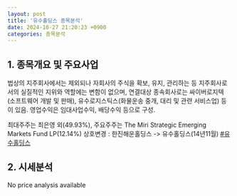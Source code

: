 ```yaml
---
layout: post
title: '유수홀딩스 종목분석'
date: 2024-10-27 21:20:23 +0900
categories: 종목분석
---
```


## 1. 종목개요 및 주요사업

법상의 지주회사에서는 제외되나 자회사의 주식을 확보, 유지, 관리하는 등 지주회사로서의 실질적인 지위와 역할에는 변함이 없으며, 연결대상 종속회사로는 싸이버로지텍(소프트웨어 개발 및 판매), 유수로지스틱스(화물운송 중개, 대리 및 관련 서비스업) 등이 있음. 영업수익은 임대사업수익, 배당수익 등으로 구성.

최대주주는 최은영 외(49.93%), 주요주주는 The Miri Strategic Emerging Markets Fund LP(12.14%) 상호변경 : 한진해운홀딩스 -> 유수홀딩스(14년11월)
[#유수홀딩스](#)

## 2. 시세분석

No price analysis available
